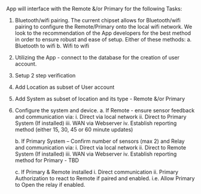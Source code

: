 App will interface with the Remote &/or Primary for the following Tasks:

1. Bluetooth/wifi pairing.
    The current chipset allows for Bluetooth/wifi pairing to configure the Remote/Primary onto the local wifi network. We look to the recommendation of the App developers for the best method in order to ensure robust and ease of setup.
    Either of these methods:
        a. Bluetooth to wifi
        b. Wifi to wifi

2. Utilizing the App - connect to the database for the creation of user account.

3. Setup 2 step verification

4. Add Location as subset of User account

5. Add System as subset of location and its type - Remote &/or Primary

6. Configure the system and device.
    a. If Remote - ensure sensor feedback and communication via:
    i. Direct via local network
    ii. Direct to Primary System (If installed)
    iii. WAN via Webserver
    iv. Establish reporting method (either 15, 30, 45 or 60 minute updates)

    b. If Primary System – Confirm number of sensors (max 2) and Relay and communication via:
    i. Direct via local network
    ii. Direct to Remote System (If installed)
    iii. WAN via Webserver
    iv. Establish reporting method for Primary - TBD

    c. If Primary & Remote installed
    i. Direct communication
    ii. Primary Authorization to react to Remote if paired and enabled.
    i.e. Allow Primary to Open the relay if enabled.